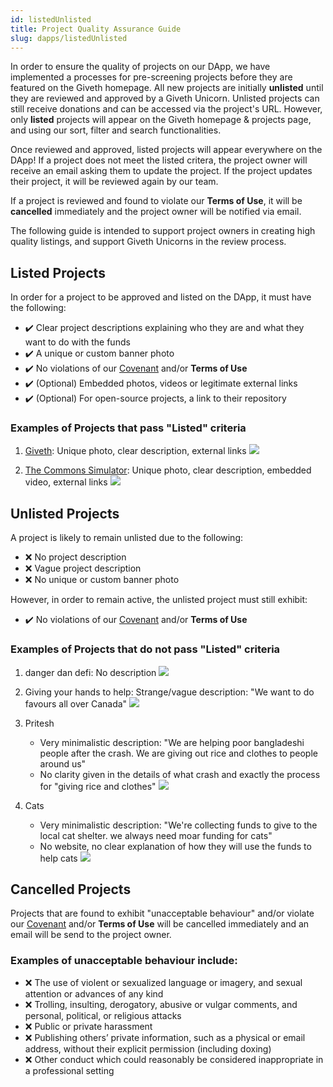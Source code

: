 ```yaml
---
id: listedUnlisted
title: Project Quality Assurance Guide
slug: dapps/listedUnlisted
---
```


In order to ensure the quality of projects on our DApp, we have implemented a processes for pre-screening projects before they are featured on the Giveth homepage. All new projects are initially **unlisted** until they are reviewed and approved by a Giveth Unicorn. Unlisted projects can still receive donations and can be accessed via the project's URL. However, only **listed** projects will appear on the Giveth homepage & projects page, and using our sort, filter and search functionalities.

Once reviewed and approved, listed projects will appear everywhere on the DApp! If a project does not meet the listed critera, the project owner will receive an email asking them to update the project. If the project updates their project, it will be reviewed again by our team.

If a project is reviewed and found to violate our **Terms of Use**, it will be **cancelled** immediately and the project owner will be notified via email.

The following guide is intended to support project owners in creating high quality listings, and support Giveth Unicorns in the review process.


## Listed Projects
In order for a project to be approved and listed on the DApp, it must have the following:
- :heavy_check_mark: Clear project descriptions explaining who they are and what they want to do with the funds
- :heavy_check_mark: A unique or custom banner photo
- :heavy_check_mark: No violations of our [Covenant](../whatisgiveth/covenant/) and/or **Terms of Use**
- :heavy_check_mark: (Optional) Embedded photos, videos or legitimate external links
- :heavy_check_mark: (Optional) For open-source projects, a link to their repository

### Examples of Projects that pass "Listed" criteria

1. [Giveth](https://giveth.io/project/the-giveth-community-of-makers): Unique photo, clear description, external links
![](https://i.imgur.com/7BAVmIM.png)

2. [The Commons Simulator](https://giveth.io/project/The-Commons-Simulator:-Level-Up): Unique photo, clear description, embedded video, external links
![](https://i.imgur.com/rx64ueN.png)

## Unlisted Projects
A project is likely to remain unlisted due to the following:
- :x: No project description
- :x: Vague project description
- :x: No unique or custom banner photo

However, in order to remain active, the unlisted project must still exhibit:
- :heavy_check_mark: No violations of our [Covenant](../whatisgiveth/covenant/) and/or **Terms of Use**

### Examples of Projects that do not pass "Listed" criteria

1. danger dan defi: No description
![](https://i.imgur.com/ln7nrO2.png)

2. Giving your hands to help: Strange/vague description: "We want to do favours all over Canada"
![](https://i.imgur.com/TV9lNqw.jpg)

3. Pritesh
   - Very minimalistic description: "We are helping poor bangladeshi people after the crash. We are giving out rice and clothes to people around us"
    - No clarity given in the details of what crash and exactly the process for "giving rice and clothes"
![](https://i.imgur.com/e22OlGd.png)

4. Cats
   - Very minimalistic description: "We're collecting funds to give to the local cat shelter. we always need moar funding for cats"
   - No website, no clear explanation of how they will use the funds to help cats
![](https://i.imgur.com/P0fvJXE.png)

## Cancelled Projects

Projects that are found to exhibit "unacceptable behaviour" and/or violate our [Covenant](../whatisgiveth/covenant) and/or **Terms of Use** will be cancelled immediately and an email will be send to the project owner.

### Examples of unacceptable behaviour include:
- :x: The use of violent or sexualized language or imagery, and sexual attention or advances of any kind
- :x: Trolling, insulting, derogatory, abusive or vulgar comments, and personal, political, or religious attacks
- :x: Public or private harassment
- :x: Publishing others’ private information, such as a physical or email address, without their explicit permission (including doxing)
- :x: Other conduct which could reasonably be considered inappropriate in a professional setting
